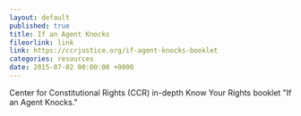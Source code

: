 ```yaml
---
layout: default
published: true
title: If an Agent Knocks
fileorlink: link
link: https://ccrjustice.org/if-agent-knocks-booklet
categories: resources
date: 2015-07-02 00:00:00 +0000
---
```


Center for Constitutional Rights (CCR) in-depth Know Your Rights booklet "If an Agent Knocks."